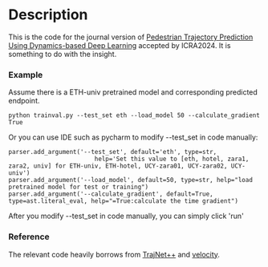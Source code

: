 # Description
This is the code for the journal version of [Pedestrian Trajectory Prediction Using Dynamics-based Deep Learning](https://arxiv.org/abs/2309.09021) accepted by ICRA2024.
It is something to do with the insight.

### Example
Assume there is a ETH-univ pretrained model and corresponding predicted endpoint.
```
python trainval.py --test_set eth --load_model 50 --calculate_gradient True
```


Or you can use IDE such as pycharm to modify --test_set in code manually:
```
parser.add_argument('--test_set', default='eth', type=str,
                        help='Set this value to [eth, hotel, zara1, zara2, univ] for ETH-univ, ETH-hotel, UCY-zara01, UCY-zara02, UCY-univ')
parser.add_argument('--load_model', default=50, type=str, help="load pretrained model for test or training")
parser.add_argument('--calculate_gradient', default=True, type=ast.literal_eval, help="=True:calculate the time gradient")
```
After you modify --test_set in code manually, you can simply click 'run' 


### Reference
The relevant code heavily borrows from [TrajNet++](https://github.com/vita-epfl/trajnetplusplusbaselines)
and [velocity](https://ieeexplore.ieee.org/abstract/document/8972605).


